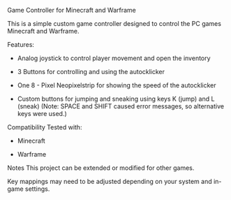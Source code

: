 Game Controller for Minecraft and Warframe

This is a simple custom game controller designed to control the PC games Minecraft and Warframe.

Features:

  * Analog joystick to control player movement and open the inventory

  * 3 Buttons for controlling and using the autocklicker

  * One 8 - Pixel Neopixelstrip for showing the speed of the autocklicker

  * Custom buttons for jumping and sneaking using keys K (jump) and L (sneak)
  (Note: SPACE and SHIFT caused error messages, so alternative keys were used.)

Compatibility
Tested with:

  * Minecraft
  
  * Warframe

Notes
This project can be extended or modified for other games.

Key mappings may need to be adjusted depending on your system and in-game settings.
